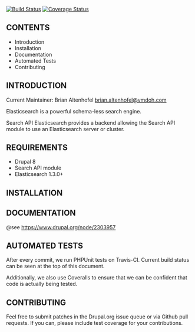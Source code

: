 [![Build Status](https://travis-ci.org/VeggieMeat/search_api_elasticsearch.svg?branch=8.x-1.x)](https://travis-ci.org/VeggieMeat/search_api_elasticsearch)
[![Coverage Status](https://coveralls.io/repos/VeggieMeat/search_api_elasticsearch/badge.png?branch=8.x-1.x)](https://coveralls.io/r/VeggieMeat/search_api_elasticsearch?branch=8.x-1.x)

CONTENTS
--------

 * Introduction
 * Installation
 * Documentation
 * Automated Tests
 * Contributing

INTRODUCTION
------------

Current Maintainer: Brian Altenhofel <brian.altenhofel@vmdoh.com>

Elasticsearch is a powerful schema-less search engine.

Search API Elasticsearch provides a backend allowing the Search API module
to use an Elasticsearch server or cluster.

REQUIREMENTS
------------

 * Drupal 8
 * Search API module
 * Elasticsearch 1.3.0+

INSTALLATION
------------

DOCUMENTATION
-------------

@see https://www.drupal.org/node/2303957

AUTOMATED TESTS
---------------

After every commit, we run PHPUnit tests on Travis-CI. Current
build status can be seen at the top of this document.

Additionally, we also use Coveralls to ensure that we can be confident that code
is actually being tested.

CONTRIBUTING
------------

Feel free to submit patches in the Drupal.org issue queue or via Github pull
requests. If you can, please include test coverage for your contributions.
